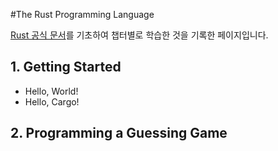 #The Rust Programming Language

[Rust 공식 문서](https://doc.rust-lang.org/book/2018-edition/ch00-00-introduction.html)를 기초하여 챕터별로 학습한 것을 기록한 페이지입니다.

## 1. Getting Started

- Hello, World!
- Hello, Cargo!

## 2. Programming a Guessing Game
